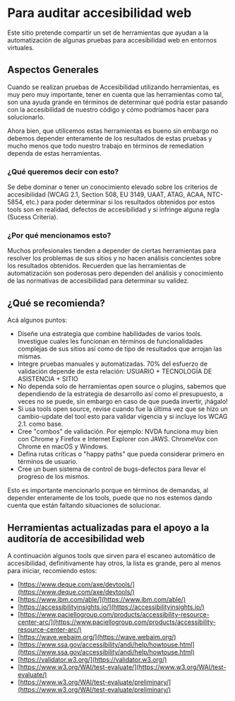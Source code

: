 # Para auditar accesibilidad web
Este sitio pretende compartir un set de herramientas que ayudan a la automatización de algunas pruebas para accesibilidad web en entornos virtuales.

## Aspectos Generales

Cuando se realizan pruebas de Accesibilidad utilizando herramientas, es muy pero muy importante, tener en cuenta que las herramientas como tal, son una ayuda grande en términos de determinar qué podría estar pasando con la accesibilidad de nuestro código y cómo podríamos hacer para solucionarlo.

Ahora bien, que utilicemos estas herramientas es bueno sin embargo no debemos depender enteramente de los resultados de estas pruebas y mucho menos que todo nuestro trabajo en términos de remediation dependa de estas herramientas.

### ¿Qué queremos decir con esto?
Se debe dominar o tener un conocimiento elevado sobre los criterios de accesibilidad (WCAG 2.1, Section 508, EU 3149, UAAT, ATAG, ACAA, NTC-5854, etc.) para poder determinar si los resultados obtenidos por estos tools son en realidad, defectos de accesibilidad y si infringe alguna regla (Sucess Criteria).

### ¿Por qué mencionamos esto?
Muchos profesionales tienden a depender de ciertas herramientas para resolver los problemas de sus sitios y no hacen análisis concientes sobre los resultados obtenidos.
Recuerden que las herramientas de automatización son poderosas pero dependen del análisis y conocimiento de las normativas de accesibilidad para determinar su validez.
## ¿Qué se recomienda?
Acá algunos puntos:
* Diseñe una estrategia que combine habilidades de varios tools. Investigue cuales les funcionan en términos de funcionalidades complejas de sus sitios así como de tipo de resultados que arrojan las mismas.    
* Integre pruebas manuales y automatizadas. 70% del esfuerzo de validación depende de esta relación: USUARIO + TECNOLOGÍA DE ASISTENCIA + SITIO    
* No dependa solo de herramientas open source o plugins, sabemos que dependiendo de la estrategia de desarrollo así como el presupuesto, a veces no se puede, sin embargo en caso de que pueda invertir, ¡hágalo!    
* Si usa tools open source, revise cuando fue la última vez que se hizo un cambio-update del tool esto para validar vigencia y si incluye los WCAG 2.1. como base.    
* Cree "combos" de validación. Por ejemplo: NVDA funciona muy bien con Chrome y Firefox e Internet Explorer con JAWS. ChromeVox con Chrome en macOS y Windows.    
* Defina rutas críticas o "happy paths" que pueda considerar primero en términos de usuario.    
* Cree un buen sistema de control de bugs-defectos para llevar el progreso de los mismos.    

Esto es importante mencionarlo porque en términos de demandas, al depender enteramente de los tools, puede que no nos estemos dando cuenta que están faltando situaciones de solucionar.

## Herramientas actualizadas para el apoyo a la auditoría de accesibilidad web
A continuación algunos tools que sirven para el escaneo automático de accesibilidad, definitivamente hay otros, la lista es grande, pero al menos para iniciar, recomiendo estos:
- [https://www.deque.com/axe/devtools/](https://www.deque.com/axe/devtools/)
- [https://www.ibm.com/able/](https://www.ibm.com/able/)
- [https://accessibilityinsights.io/](https://accessibilityinsights.io/)
- [https://www.paciellogroup.com/products/accessibility-resource-center-arc/](https://www.paciellogroup.com/products/accessibility-resource-center-arc/)
- [https://wave.webaim.org/](https://wave.webaim.org/)
- [https://www.ssa.gov/accessibility/andi/help/howtouse.html](https://www.ssa.gov/accessibility/andi/help/howtouse.html)
- [https://validator.w3.org/](https://validator.w3.org/)
- [https://www.w3.org/WAI/test-evaluate/](https://www.w3.org/WAI/test-evaluate/)
- [https://www.w3.org/WAI/test-evaluate/preliminary/](https://www.w3.org/WAI/test-evaluate/preliminary/)
